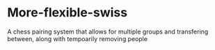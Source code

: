 # More-flexible-swiss
A chess pairing system that allows for multiple groups and transfering between, along with tempoarily removing people
